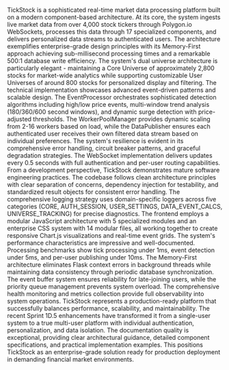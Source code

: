 TickStock is a sophisticated real-time market data processing platform built on a modern component-based architecture. At its core, the system ingests live market data from over 4,000 stock tickers through Polygon.io WebSockets, processes this data through 17 specialized components, and delivers personalized data streams to authenticated users. The architecture exemplifies enterprise-grade design principles with its Memory-First approach achieving sub-millisecond processing times and a remarkable 500:1 database write efficiency. The system's dual universe architecture is particularly elegant - maintaining a Core Universe of approximately 2,800 stocks for market-wide analytics while supporting customizable User Universes of around 800 stocks for personalized display and filtering.
The technical implementation showcases advanced event-driven patterns and scalable design. The EventProcessor orchestrates sophisticated detection algorithms including high/low price events, multi-window trend analysis (180/360/600 second windows), and dynamic surge detection with price-adjusted thresholds. The WorkerPoolManager provides dynamic scaling from 2-16 workers based on load, while the DataPublisher ensures each authenticated user receives their own filtered data stream based on individual preferences. The system's resilience is evident in its comprehensive error handling, circuit breaker patterns, and graceful degradation strategies. The WebSocket implementation delivers updates every 0.5 seconds with full authentication and per-user routing capabilities.
From a development perspective, TickStock demonstrates mature software engineering practices. The codebase follows clean architecture principles with clear separation of concerns, dependency injection for testability, and standardized result objects for consistent error handling. The comprehensive logging strategy uses domain-specific loggers across five categories (CORE, AUTH_SESSION, USER_SETTINGS, DATA_EVENT_CALCS, UNIVERSE_TRACKING) for precise diagnostics. The frontend employs a modular JavaScript architecture with 5 specialized modules and an enterprise CSS system with 14 modular files, all working together to create responsive Chart.js visualizations and real-time event grids.
The system's performance characteristics are impressive and well-documented. Processing benchmarks show tick processing under 1ms, event detection under 5ms, and per-user publishing under 10ms. The Memory-First architecture eliminates Flask context errors in background threads while maintaining data consistency through periodic database synchronization. The event buffer system ensures reliability for late-joining users, while the priority queue management prevents system overload. The comprehensive health monitoring and metrics collection provide full observability into system operations.
TickStock represents a production-ready platform that successfully balances performance, scalability, and maintainability. The recent Sprint 1D.5 enhancements have transformed it from a single-user system to a true multi-user platform with individual authentication, personalization, and data isolation. The documentation quality is exceptional, providing clear architectural guidance, detailed component specifications, and practical implementation examples. This positions TickStock as an enterprise-grade solution ready for production deployment in demanding financial market environments.

